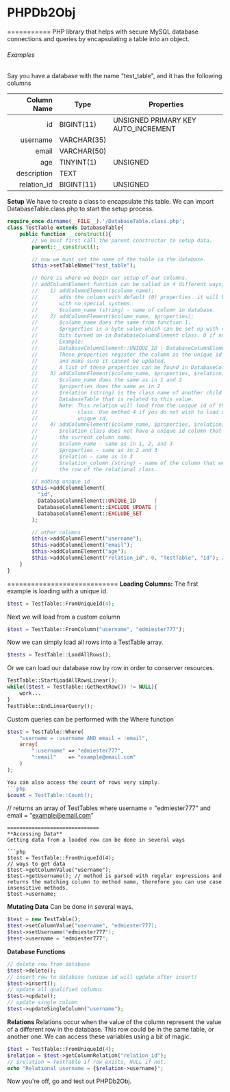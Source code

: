 # PHPDb2Obj
===========
PHP library that helps with secure MySQL database connections and queries by encapsulating a table into an object.

###### Examples
Say you have a database with the name "test_table", and it has the following columns

Column Name | Type | Properties
----------: | ---- | ----------
id | BIGINT(11) | UNSIGNED PRIMARY KEY AUTO_INCREMENT
username | VARCHAR(35) |
email | VARCHAR(50) |
age | TINYINT(1) | UNSIGNED
description | TEXT |
relation_id | BIGINT(11) | UNSIGNED

**Setup**
We have to create a class to encapsulate this table. We can import
DatabaseTable.class.php to start the setup process.

```php
require_once dirname(__FILE__).'/DatabaseTable.class.php';
class TestTable extends DatabaseTable{
    public function __construct(){
        // we must first call the parent constructor to setup data.
        parent::__construct();

        // now we must set the name of the table in the database.
        $this->setTableName("test_table");

        // here is where we begin our setup of our columns.
        // addColumnElement function can be called in 4 different ways,
        //    1) addColumnElement($column_name);
        //       adds the column with default (0) properties. it will be treated
        //       with no special systems.
        //       $column_name (string) - name of column in database.
        //    2) addColumnElement($column_name, $properties);
        //       $column_name does the same from function 1.
        //       $properties is a byte value which can be set up with registered
        //       bits turned on in DatabaseColumnElement class. 0 if none.
        //       Example:
        //       DatabaseColumnElement::UNIQUE_ID | DatabaseColumnElement::EXCLUDE_UPDATE
        //       These properties register the column as the unique id of the table,
        //       and make sure it cannot be updated.
        //       A list of these properties can be found in DatabaseColumnElement.class.php
        //    3) addColumnElement($column_name, $properties, $relation);
        //       $column_name does the same as in 1 and 2
        //       $properties does the same as in 2
        //       $relation (string) is the class name of another child of
        //       DatabaseTable that is related to this value.
        //       Note: This relation will load from the unique id of the relational
        //             class. Use method 4 if you do not wish to load using the
        //             unique id.
        //    4) addColumnElement($column_name, $properties, $relation, $relation_column);
        //       $relation class does not have a unique id column that matches
        //       the current column name.
        //       $column_name - same as in 1, 2, and 3
        //       $properties - same as in 2 and 3
        //       $relation - same as in 3
        //       $relation_column (string) - name of the column that we will load
        //       the row of the relational class.

        // adding unique id
        $this->addColumnElement(
          "id",
          DatabaseColumnElement::UNIQUE_ID      |
          DatabaseColumnElement::EXCLUDE_UPDATE |
          DatabaseColumnElement::EXCLUDE_SET
        );

        // other columns
        $this->addColumnElement("username");
        $this->addColumnElement("email");
        $this->addColumnElement("age");
        $this->addColumnElement("relation_id", 0, "TestTable", "id"); // adding a relation to another row in database
    }
}
```
============================
**Loading Columns:**
The first example is loading with a unique id.
```php
$test = TestTable::FromUniqueId(4);
```
Next we will load from a custom column
```php
$test = TestTable::FromColumn("username", "edmiester777");
```
Now we can simply load all rows into a TestTable array.
```php
$tests = TestTable::LoadAllRows();
```
Or we can load our database row by row in order to conserver resources.
```php
TestTable::StartLoadAllRowsLinear();
while(($test = TestTable::GetNextRow()) != NULL){
    work...
}
TestTable::EndLinearQuery();
```
Custom queries can be performed with the Where function
```php
$test = TestTable::Where(
    "username = :username AND email = :email",
    array(
        ":username" => "edmiester777",
        ":email"    => "example@email.com"
    )
);

You can also access the count of rows very simply.
```php
$count = TestTable::Count();
```
// returns an array of TestTables where username = "edmiester777" and email = "example@email.com"
```
==============================
**Accessing Data**
Getting data from a loaded row can be done in several ways

```php
$test = TestTable::FromUniqueId(4);
// ways to get data
$test->getColumnValue("username");
$test->getUsername(); // method is parsed with regular expressions and returns the matching column to method name, therefore you can use case insensitive methods.
$test->username;
```
**Mutating Data** Can be done in several ways.
```php
$test = new TestTable();
$test->setColumnValue("username", "edmiester777);
$test->setUsername("edmiester777");
$test->username = "edmiester777";
```

**Database Functions**
```php
// delete row from database
$test->delete();
// insert row to database (unique id will update after insert)
$test->insert();
// update all qualified columns
$test->update();
// update single column
$test->updateSingleColumn("username");
```

**Relations**
Relations occur when the value of the column represent the value of a different row in the database. This row could be in the same table, or another one. We can access these variables using a bit of magic.
```php
$test = TestTable::FromUniqueId(4);
$relation = $test->getColumnRelation("relation_id");
// $relation = TestTable if row exists, NULL if not.
echo "Relational username = {$relation->username}";
```

Now you're off, go and test out PHPDb2Obj.
